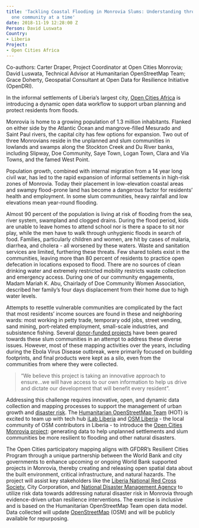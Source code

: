 ```yaml
---
title: 'Tackling Coastal Flooding in Monrovia Slums: Understanding through partnerships,
  one community at a time'
date: 2018-11-19 12:28:00 Z
Person: David Luswata
Country:
- Liberia
Project:
- Open Cities Africa
---
```


Co-authors: Carter Draper, Project Coordinator at Open Cities Monrovia; David Luswata, Technical Advisor at Humanitarian OpenStreetMap Team; Grace Doherty, Geospatial Consultant at Open Data for Resilience Initiative (OpenDRI).

In the informal settlements of Liberia’s largest city, [Open Cities Africa](http://opencitiesproject.org) is introducing a dynamic open data workflow to support urban planning and protect residents from floods.

Monrovia is home to a growing population of 1.3 million inhabitants. Flanked on either side by the Atlantic Ocean and mangrove-filled Mesurado and Saint Paul rivers, the capital city has few options for expansion. Two out of three Monrovians reside in the unplanned and slum communities in lowlands and swamps along the Stockton Creek and Du River banks, including Slipway, Doe Community, Saye Town, Logan Town, Clara and Via Towns, and the famed West Point.

Population growth, combined with internal migration from a 14 year long civil war, has led to the rapid expansion of informal settlements in high-risk zones of Monrovia. Today their placement in low-elevation coastal areas and swampy flood-prone land has become a dangerous factor for residents’ health and employment. In some slum communities, heavy rainfall and low elevations mean year-round flooding.

Almost 90 percent of the population is living at risk of flooding from the sea, river system, swampland and clogged drains. During the flood period, kids are unable to leave homes to attend school nor is there a space to sit nor play, while the men have to walk through unhygienic floods in search of food. Families, particularly children and women, are hit by cases of malaria, diarrhea, and cholera - all worsened by these waters. Waste and sanitation services are limited, furthering these threats. Few shared toilets exist in the communities, leaving more than 80 percent of residents to practice open defecation in locations exposed to flood. There are no sources of clean drinking water and extremely restricted mobility restricts waste collection and emergency access. During one of our community engagements, Madam Mariah K. Abu, Chairlady of Doe Community Women Association, described her family’s four days displacement from their home due to high water levels.

Attempts to resettle vulnerable communities are complicated by the fact that most residents’ income sources are found in these and neighboring wards: most working in petty trade, temporary odd jobs, street vending, sand mining, port-related employment, small-scale industries,  and subsistence fishing. Several [donor-funded projects](http://knowyourcity.info/explore-our-data/country/?country=liberia) have been geared towards these slum communities in an attempt to address these diverse issues. However, most of these mapping activities over the years, including during the Ebola Virus Disease outbreak, were primarily focused on building footprints, and final products were kept as a silo, even from the communities from where they were collected.

> “We believe this project is taking an innovative approach to ensure...we will have access to our own information to help us drive and dictate our development that will benefit every resident”.

Addressing this challenge requires innovative, open, and dynamic data collection and mapping processes to support the management of urban growth and [disaster risk](https://www.gfdrr.org/index.php/en/acp-eu/strengthening-disaster-risk-management-in-liberia). The [Humanitarian OpenStreetMap Team](https://www.hotosm.org/) (HOT) is excited to team up with tech hub [iLab Liberia](https://www.ilabliberia.org/) and [OSM Liberia](https://twitter.com/osmliberia) - the local community of OSM contributors in Liberia - to introduce the [Open Cities Monrovia project](https://opencitiesproject.org/monrovia/): generating data to help unplanned settlements and slum communities be more resilient to flooding and other natural disasters.

The Open Cities participatory mapping aligns with GFDRR’s Resilient Cities Program through a unique partnership between the World Bank and city governments to enhance upcoming or ongoing World Bank supported projects in Monrovia, thereby creating and releasing open spatial data about the built environment, critical infrastructure, and natural hazards. The project will assist key stakeholders like the [Liberia National Red Cross Society](https://www.icrc.org/en/where-we-work/africa/liberia), City Corporation, and [National Disaster Management Agency](http://ndmaliberia.org/) to utilize risk data towards addressing natural disaster risk in Monrovia through evidence-driven urban resilience interventions. The exercise is inclusive and is based on the Humanitarian OpenStreetMap Team open data model. Data collected will update [OpenStreetMap](https://www.openstreetmap.org/) (OSM) and will be publicly available for repurposing. 